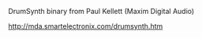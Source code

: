 DrumSynth binary from Paul Kellett (Maxim Digital Audio)

http://mda.smartelectronix.com/drumsynth.htm
